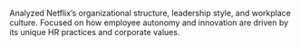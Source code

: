Analyzed Netflix’s organizational structure, leadership style, and workplace culture. Focused on how employee autonomy and innovation are driven by its unique HR practices and corporate values.
